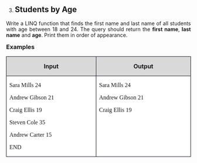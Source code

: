 <OL START=3>
	<LI><H2 CLASS="western" ALIGN=JUSTIFY>Students by Age</H2>
</OL>
<P ALIGN=JUSTIFY STYLE="margin-bottom: 0.14in; line-height: 115%">Write
a LINQ function that finds the first name and last name of all
students with age between 18 and 24. The query should return the
<B>first name</B>, <B>last name</B> and <B>age</B>. Print them in
order of appearance.</P>
<H3 CLASS="western" ALIGN=JUSTIFY STYLE="margin-top: 0in">Examples</H3>
<CENTER>
	<TABLE WIDTH=526 CELLPADDING=7 CELLSPACING=0>
		<COL WIDTH=241>
		<COL WIDTH=255>
		<TR VALIGN=TOP>
			<TD WIDTH=241 BGCOLOR="#d9d9d9" STYLE="border: 1px solid #00000a; padding-top: 0in; padding-bottom: 0in; padding-left: 0.08in; padding-right: 0.08in">
				<P ALIGN=CENTER><B>Input</B></P>
			</TD>
			<TD WIDTH=255 BGCOLOR="#d9d9d9" STYLE="border: 1px solid #00000a; padding-top: 0in; padding-bottom: 0in; padding-left: 0.08in; padding-right: 0.08in">
				<P ALIGN=CENTER><B>Output</B></P>
			</TD>
		</TR>
		<TR VALIGN=TOP>
			<TD WIDTH=241 BGCOLOR="#ffffff" STYLE="border: 1px solid #00000a; padding-top: 0in; padding-bottom: 0in; padding-left: 0.08in; padding-right: 0.08in">
				<P ALIGN=JUSTIFY STYLE="margin-bottom: 0in"><FONT FACE="Consolas, serif">Sara
				Mills 24</FONT></P>
				<P ALIGN=JUSTIFY STYLE="margin-bottom: 0in"><FONT FACE="Consolas, serif">Andrew
				Gibson 21</FONT></P>
				<P ALIGN=JUSTIFY STYLE="margin-bottom: 0in"><FONT FACE="Consolas, serif">Craig
				Ellis 19</FONT></P>
				<P ALIGN=JUSTIFY STYLE="margin-bottom: 0in"><FONT FACE="Consolas, serif">Steven
				Cole 35 </FONT>
				</P>
				<P ALIGN=JUSTIFY STYLE="margin-bottom: 0in"><FONT FACE="Consolas, serif">Andrew
				Carter 15</FONT></P>
				<P ALIGN=JUSTIFY><FONT FACE="Consolas, serif">END</FONT></P>
			</TD>
			<TD WIDTH=255 BGCOLOR="#ffffff" STYLE="border: 1px solid #00000a; padding-top: 0in; padding-bottom: 0in; padding-left: 0.08in; padding-right: 0.08in">
				<P ALIGN=JUSTIFY STYLE="margin-bottom: 0in"><FONT FACE="Consolas, serif">Sara
				Mills 24</FONT></P>
				<P ALIGN=JUSTIFY STYLE="margin-bottom: 0in"><FONT FACE="Consolas, serif">Andrew
				Gibson 21</FONT></P>
				<P ALIGN=JUSTIFY><FONT FACE="Consolas, serif">Craig Ellis 19</FONT></P>
			</TD>
		</TR>
	</TABLE>
</CENTER>